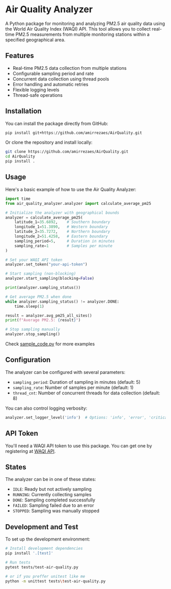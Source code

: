 # Air Quality Analyzer

A Python package for monitoring and analyzing PM2.5 air quality data using the World Air Quality Index (WAQI) API. This tool allows you to collect real-time PM2.5 measurements from multiple monitoring stations within a specified geographical area.

## Features

- Real-time PM2.5 data collection from multiple stations
- Configurable sampling period and rate
- Concurrent data collection using thread pools
- Error handling and automatic retries
- Flexible logging levels
- Thread-safe operations

## Installation

You can install the package directly from GitHub:

```bash
pip install git+https://github.com/amirrezaes/AirQuality.git
```

Or clone the repository and install locally:

```bash
git clone https://github.com/amirrezaes/AirQuality.git
cd AirQuality
pip install .
```

## Usage

Here's a basic example of how to use the Air Quality Analyzer:

```python
import time
from air_quality_analyzer.analyzer import calculate_average_pm25

# Initialize the analyzer with geographical bounds
analyzer = calculate_average_pm25(
    latitude_1=35.6892,    # Southern boundary
    longitude_1=51.3890,   # Western boundary
    latitude_2=35.7272,    # Northern boundary
    longitude_2=51.4258,   # Eastern boundary
    sampling_period=5,     # Duration in minutes
    sampling_rate=1        # Samples per minute
)

# Set your WAQI API token
analyzer.set_token("your-api-token")

# Start sampling (non-blocking)
analyzer.start_sampling(blocking=False)

print(analyzer.sampling_status())

# Get average PM2.5 when done
while analyzer.sampling_status() != analyzer.DONE:
    time.sleep(1)

result = analyzer.avg_pm25_all_sites()
print(f"Average PM2.5: {result}")

# Stop sampling manually
analyzer.stop_sampling()
```
Check [sample_code.py](https://github.com/amirrezaes/AirQuality/blob/main/sample_code.py) for more examples
## Configuration

The analyzer can be configured with several parameters:

- `sampling_period`: Duration of sampling in minutes (default: 5)
- `sampling_rate`: Number of samples per minute (default: 1)
- `thread_cnt`: Number of concurrent threads for data collection (default: 8)

You can also control logging verbosity:

```python
analyzer.set_logger_level('info')  # Options: 'info', 'error', 'critical'
```

## API Token

You'll need a WAQI API token to use this package. You can get one by registering at [WAQI API](https://aqicn.org/api/).

## States

The analyzer can be in one of these states:
- `IDLE`: Ready but not actively sampling
- `RUNNING`: Currently collecting samples
- `DONE`: Sampling completed successfully
- `FAILED`: Sampling failed due to an error
- `STOPPED`: Sampling was manually stopped

## Development and Test

To set up the development environment:

```bash
# Install development dependencies
pip install '.[test]'

# Run tests
pytest tests/test-air-quality.py

# or if you preffer unitest like me
python -m unittest tests\test-air-quality.py
```
